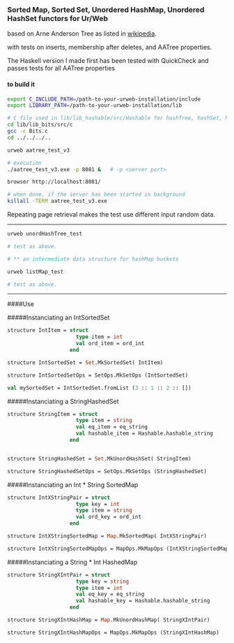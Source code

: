 ### Sorted Map, Sorted Set, Unordered HashMap, Unordered HashSet functors for Ur/Web

based on Arne Anderson Tree as listed in [wikipedia](https://en.wikipedia.org/wiki/AA_tree).

with tests on inserts, membership after deletes, and AATree properties.

The Haskell version I made first
has been tested with QuickCheck and passes tests for all AATree properties

#### to build it 

```bash
export C_INCLUDE_PATH=/path-to-your-urweb-installation/include
export LIBRARY_PATH=/path-to-your-urweb-installation/lib

# C file used in lib/lib_hashable/src/Hashable for hashTree, hashSet, hashMap
cd lib/lib_bits/src/c
gcc -c Bits.c
cd ../../../..

urweb aatree_test_v3

# execution
./aatree_test_v3.exe -p 8081 &   # -p <server port>

browser http://localhost:8081/

# when done, if the server has been started in background
killall -TERM aatree_test_v3.exe
```

Repeating page retrieval makes the test use different input random data.

--------------------

```bash
urweb unordHashTree_test

# test as above.

# ** an intermediate data structure for hashMap buckets

urweb listMap_test

# test as above.
```

---------------------

####Use

#####Instanciating an IntSortedSet

```ocaml
structure IntItem = struct
                      type item = int
                      val ord_item = ord_int
                    end

structure IntSortedSet = Set.MkSortedSet( IntItem)

structure IntSortedSetOps = SetOps.MkSetOps (IntSortedSet)

val mySortedSet = IntSortedSet.fromList (3 :: 1 :: 2 :: [])

```

#####Instanciating a StringHashedSet


```ocaml
structure StringItem = struct
                      type item = string
                      val eq_item = eq_string
                      val hashable_item = Hashable.hashable_string
                    end


structure StringHashedSet = Set.MkUnordHashSet( StringItem)

structure StringHashedSetOps = SetOps.MkSetOps (StringHashedSet)
```

#####Instanciating an Int * String SortedMap

```ocaml
structure IntXStringPair = struct
                      type key = int
                      type item = string
                      val ord_key = ord_int
                    end

structure IntXStringSortedMap = Map.MkSortedMap( IntXStringPair)

structure IntXStringSortedMapOps = MapOps.MkMapOps (IntXStringSortedMap)
```

#####Instanciating a String * Int HashedMap

```ocaml
structure StringXIntPair = struct
                      type key = string
                      type item = int
                      val eq_key = eq_string
                      val hashable_key = Hashable.hashable_string
                    end

structure StringXIntHashMap = Map.MkUnordHashMap( StringXIntPair)

structure StringXIntHashMapOps = MapOps.MkMapOps (StringXIntHashMap)
```
